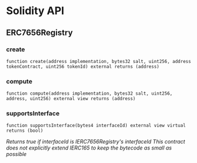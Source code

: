 # Solidity API

## ERC7656Registry

### create

```solidity
function create(address implementation, bytes32 salt, uint256, address tokenContract, uint256 tokenId) external returns (address)
```

### compute

```solidity
function compute(address implementation, bytes32 salt, uint256, address, uint256) external view returns (address)
```

### supportsInterface

```solidity
function supportsInterface(bytes4 interfaceId) external view virtual returns (bool)
```

_Returns true if interfaceId is IERC7656Registry's interfaceId
This contract does not explicitly extend IERC165 to keep the bytecode as small as possible_

